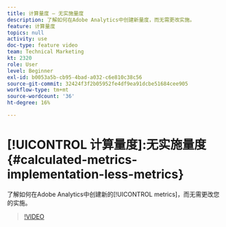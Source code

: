 ```yaml
---
title: 计算量度 — 无实施量度
description: 了解如何在Adobe Analytics中创建新量度，而无需更改实施。
feature: 计算量度
topics: null
activity: use
doc-type: feature video
team: Technical Marketing
kt: 2320
role: User
level: Beginner
exl-id: b0053a5b-cb95-4bad-a032-c6e810c38c56
source-git-commit: 32424f3f2b05952fe4df9ea91dcbe51684cee905
workflow-type: tm+mt
source-wordcount: '36'
ht-degree: 16%

---
```


# [!UICONTROL 计算量度]:无实施量度 {#calculated-metrics-implementation-less-metrics}

了解如何在Adobe Analytics中创建新的[!UICONTROL metrics]，而无需更改您的实施。

>[!VIDEO](https://video.tv.adobe.com/v/25407/?quality=12)
